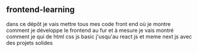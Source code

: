 ## frontend-learning
dans ce dépôt je vais mettre tous mes code front end où je montre comment je développe le frontend au fur et à mesure 
je vais montré comment je qui de html css js basic j'usqu'au react js et meme next js avec des projets solides 
